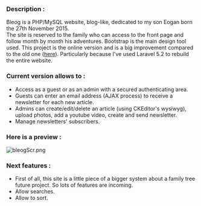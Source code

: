 ### **Description :**   
  
Bleog is a PHP/MySQL website, blog-like, dedicated to my son Eogan born the 27th November 2015.  
The site is reserved to the family who can access to the front page and follow month by month his adventures.
Bootstrap is the main design tool used. This project is the online version and is a big improvement compared to the old one ([here](https://bitbucket.org/TheBestJB/bleog)).
Particularly because I've used Laravel 5.2 to rebuild the entire website.    
  
### **Current version allows to :**   
  
*  Access as a guest or as an admin with a secured authenticating area.  
*  Guests can enter an email address (AJAX process) to receive a newsletter for each new article.  
*  Admins can create/edit/delete an article (using CKEditor's wysiwyg), upload photos, add a youtube video, create and send newsletter.  
*  Manage newsletters' subscribers.  

### **Here is a preview :**  

![bleogScr.png](https://bitbucket.org/repo/E4KA84/images/4209310636-bleogScr.png)

### **Next features :**   
  
*  First of all, this site is a little piece of a bigger system about a family tree future project. So lots of features are incoming.  
*  Allow searches.  
*  Allow to sort.